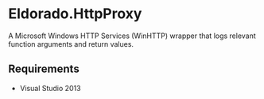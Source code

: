 # Eldorado.HttpProxy
A Microsoft Windows HTTP Services (WinHTTP) wrapper that logs relevant function arguments and return values.

## Requirements
* Visual Studio 2013
